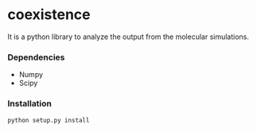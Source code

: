 # coexistence

It is a python library to analyze the output from the molecular simulations.

### Dependencies

- Numpy
- Scipy

### Installation

```sh
python setup.py install
```



